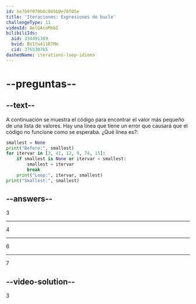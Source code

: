 ```yaml
---
id: 5e7b9f070b6c005b0e76f05e
title: 'Iteraciones: Expresiones de bucle'
challengeType: 11
videoId: AelGAcoMXbI
bilibiliIds:
  aid: 334491369
  bvid: BV1tw411R7Mm
  cid: 376530765
dashedName: iterations-loop-idioms
---
```


# --preguntas--

## --text--

A continuación se muestra el código para encontrar el valor más pequeño de una lista de valores. Hay una línea que tiene un error que causará que el código no funcione como se esperaba. ¿Qué línea es?:

```python
smallest = None
print("Before:", smallest)
for itervar in [3, 41, 12, 9, 74, 15]:
    if smallest is None or itervar < smallest:
        smallest = itervar
        break
    print("Loop:", itervar, smallest)
print("Smallest:", smallest)
```

## --answers--

3

---

4

---

6

---

7

## --video-solution--

3

